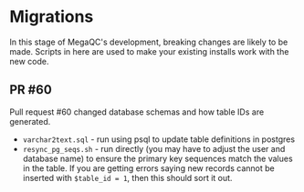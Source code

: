 # Migrations

In this stage of MegaQC's development, breaking changes are likely to be made.
Scripts in here are used to make your existing installs work with the new code.

## PR #60

Pull request #60 changed database schemas and how table IDs are generated.

- `varchar2text.sql` - run using psql to update table definitions in postgres
- `resync_pg_seqs.sh` - run directly (you may have to adjust the user and database
  name) to ensure the primary key sequences match the values in the table.
  If you are getting errors saying new records cannot be inserted with `$table_id = 1`,
  then this should sort it out.
